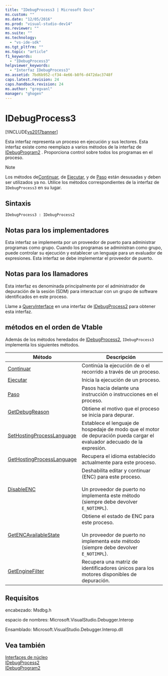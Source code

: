 ```yaml
---
title: "IDebugProcess3 | Microsoft Docs"
ms.custom: ""
ms.date: "12/05/2016"
ms.prod: "visual-studio-dev14"
ms.reviewer: ""
ms.suite: ""
ms.technology: 
  - "vs-ide-sdk"
ms.tgt_pltfrm: ""
ms.topic: "article"
f1_keywords: 
  - "IDebugProcess3"
helpviewer_keywords: 
  - "Interfaz IDebugProcess3"
ms.assetid: 7bd6b952-cf34-4e66-b8f6-d472dac3748f
caps.latest.revision: 24
caps.handback.revision: 24
ms.author: "gregvanl"
manager: "ghogen"
---
```

# IDebugProcess3
[!INCLUDE[vs2017banner](../../../code-quality/includes/vs2017banner.md)]

Esta interfaz representa un proceso en ejecución y sus lectores.  Esta interfaz existe como reemplazo a varios métodos de la interfaz de [IDebugProgram2](../../../extensibility/debugger/reference/idebugprogram2.md) .  Proporciona control sobre todos los programas en el proceso.  
  
> [!NOTE]
>  Los métodos de[Continuar](../../../extensibility/debugger/reference/idebugprogram2-continue.md), de [Ejecutar](../../../extensibility/debugger/reference/idebugprogram2-execute.md), y de [Paso](../../../extensibility/debugger/reference/idebugprogram2-step.md) están desusadas y deben ser utilizados ya no.  Utilice los métodos correspondientes de la interfaz de `IDebugProcess3` en su lugar.  
  
## Sintaxis  
  
```  
IDebugProcess3 : IDebugProcess2  
```  
  
## Notas para los implementadores  
 Esta interfaz se implementa por un proveedor de puerto para administrar programas como grupo.  Cuando los programas se administran como grupo, puede controlar su ejecución y establecer un lenguaje para un evaluador de expresiones.  Esta interfaz se debe implementar el proveedor de puerto.  
  
## Notas para los llamadores  
 Esta interfaz es denominada principalmente por el administrador de depuración de la sesión \(SDM\) para interactuar con un grupo de software identificados en este proceso.  
  
 Llame a [QueryInterface](/visual-cpp/atl/queryinterface) en una interfaz de [IDebugProcess2](../../../extensibility/debugger/reference/idebugprocess2.md) para obtener esta interfaz.  
  
## métodos en el orden de Vtable  
 Además de los métodos heredados de [IDebugProcess2](../../../extensibility/debugger/reference/idebugprocess2.md), `IDebugProcess3` implementa los siguientes métodos.  
  
|Método|Descripción|  
|------------|-----------------|  
|[Continuar](../../../extensibility/debugger/reference/idebugprocess3-continue.md)|Continúa la ejecución de o el recorrido a través de un proceso.|  
|[Ejecutar](../../../extensibility/debugger/reference/idebugprocess3-execute.md)|Inicia la ejecución de un proceso.|  
|[Paso](../../../extensibility/debugger/reference/idebugprocess3-step.md)|Pasos hacia delante una instrucción o instrucciones en el proceso.|  
|[GetDebugReason](../../../extensibility/debugger/reference/idebugprocess3-getdebugreason.md)|Obtiene el motivo que el proceso se inicia para depurar.|  
|[SetHostingProcessLanguage](../../../extensibility/debugger/reference/idebugprocess3-sethostingprocesslanguage.md)|Establece el lenguaje de hospedaje de modo que el motor de depuración pueda cargar el evaluador adecuado de la expresión.|  
|[GetHostingProcessLanguage](../../../extensibility/debugger/reference/idebugprocess3-gethostingprocesslanguage.md)|Recupera el idioma establecido actualmente para este proceso.|  
|[DisableENC](../../../extensibility/debugger/reference/idebugprocess3-disableenc.md)|Deshabilita editar y continuar \(ENC\) para este proceso.<br /><br /> Un proveedor de puerto no implementa este método \(siempre debe devolver `E_NOTIMPL`\).|  
|[GetENCAvailableState](../../../extensibility/debugger/reference/idebugprocess3-getencavailablestate.md)|Obtiene el estado de ENC para este proceso.<br /><br /> Un proveedor de puerto no implementa este método \(siempre debe devolver `E_NOTIMPL`\).|  
|[GetEngineFilter](../../../extensibility/debugger/reference/idebugprocess3-getenginefilter.md)|Recupera una matriz de identificadores únicos para los motores disponibles de depuración.|  
  
## Requisitos  
 encabezado: Msdbg.h  
  
 espacio de nombres: Microsoft.VisualStudio.Debugger.Interop  
  
 Ensamblado: Microsoft.VisualStudio.Debugger.Interop.dll  
  
## Vea también  
 [Interfaces de núcleo](../../../extensibility/debugger/reference/core-interfaces.md)   
 [IDebugProcess2](../../../extensibility/debugger/reference/idebugprocess2.md)   
 [IDebugProgram2](../../../extensibility/debugger/reference/idebugprogram2.md)